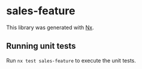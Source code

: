# sales-feature

This library was generated with [Nx](https://nx.dev).

## Running unit tests

Run `nx test sales-feature` to execute the unit tests.
